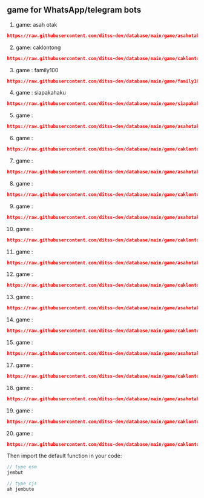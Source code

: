 ## game for WhatsApp/telegram bots

1. game: asah otak
```json
https://raw.githubusercontent.com/ditss-dev/database/main/game/asahotak.json
```
2. game: caklontong
```json
https://raw.githubusercontent.com/ditss-dev/database/main/game/caklontong.json
```
3. game : family100
```json
https://raw.githubusercontent.com/ditss-dev/database/main/game/family100.json
```
4. game : siapakahaku
```json
https://raw.githubusercontent.com/ditss-dev/database/main/game/siapakahaku.json
```
5. game :
```json
https://raw.githubusercontent.com/ditss-dev/database/main/game/asahotak.json
```
6. game :
```json
https://raw.githubusercontent.com/ditss-dev/database/main/game/caklontong.json
```
7. game :
```json
https://raw.githubusercontent.com/ditss-dev/database/main/game/asahotak.json
```
8. game :
```json
https://raw.githubusercontent.com/ditss-dev/database/main/game/caklontong.json
```
9. game :
```json
https://raw.githubusercontent.com/ditss-dev/database/main/game/asahotak.json
```
10. game :
```json
https://raw.githubusercontent.com/ditss-dev/database/main/game/caklontong.json
```
11. game :
```json
https://raw.githubusercontent.com/ditss-dev/database/main/game/asahotak.json
```
12. game :
```json
https://raw.githubusercontent.com/ditss-dev/database/main/game/caklontong.json
```
13. game :
```json
https://raw.githubusercontent.com/ditss-dev/database/main/game/asahotak.json
```
14. game :
```json
https://raw.githubusercontent.com/ditss-dev/database/main/game/caklontong.json
```
15. game :
```json
https://raw.githubusercontent.com/ditss-dev/database/main/game/asahotak.json
```
17. game :
```json
https://raw.githubusercontent.com/ditss-dev/database/main/game/caklontong.json
```
18. game :
```json
https://raw.githubusercontent.com/ditss-dev/database/main/game/asahotak.json
```
19. game :
```json
https://raw.githubusercontent.com/ditss-dev/database/main/game/caklontong.json
```
20. game :
```json
https://raw.githubusercontent.com/ditss-dev/database/main/game/caklontong.json
```




Then import the default function in your code:
```ts 
// type esm
jembut
```

```js
// type cjs
ah jembute
```
